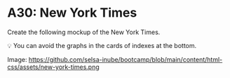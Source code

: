 # A30: New York Times

Create the following mockup of the New York Times.

💡 You can avoid the graphs in the cards of indexes at the bottom.

Image: https://github.com/selsa-inube/bootcamp/blob/main/content/html-css/assets/new-york-times.png
